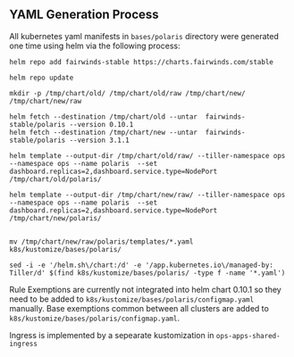 ## YAML Generation Process
All kubernetes yaml manifests in `bases/polaris` directory were generated one time using helm via the following process:
```
helm repo add fairwinds-stable https://charts.fairwinds.com/stable

helm repo update

mkdir -p /tmp/chart/old/ /tmp/chart/old/raw /tmp/chart/new/ /tmp/chart/new/raw

helm fetch --destination /tmp/chart/old --untar  fairwinds-stable/polaris --version 0.10.1
helm fetch --destination /tmp/chart/new --untar  fairwinds-stable/polaris --version 3.1.1

helm template --output-dir /tmp/chart/old/raw/ --tiller-namespace ops --namespace ops --name polaris  --set dashboard.replicas=2,dashboard.service.type=NodePort /tmp/chart/old/polaris/

helm template --output-dir /tmp/chart/new/raw/ --tiller-namespace ops --namespace ops --name polaris  --set dashboard.replicas=2,dashboard.service.type=NodePort /tmp/chart/new/polaris/


mv /tmp/chart/new/raw/polaris/templates/*.yaml k8s/kustomize/bases/polaris/

sed -i -e '/helm.sh\/chart:/d' -e '/app.kubernetes.io\/managed-by: Tiller/d' $(find k8s/kustomize/bases/polaris/ -type f -name '*.yaml')

```

Rule Exemptions are currently not integrated into helm chart 0.10.1 so they need to be added to `k8s/kustomize/bases/polaris/configmap.yaml` manually. Base exemptions common between all clusters are added to `k8s/kustomize/bases/polaris/configmap.yaml`.

Ingress is implemented by a sepearate kustomization in `ops-apps-shared-ingress`
